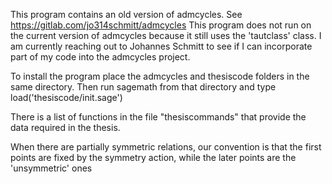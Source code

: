 This program contains an old version of admcycles.
See https://gitlab.com/jo314schmitt/admcycles
This program does not run on the current version of admcycles because it still uses the 'tautclass' class.
I am currently reaching out to Johannes Schmitt to see if I can incorporate part of my code into the admcycles project.

To install the program place the admcycles and thesiscode folders in the same directory.
Then run sagemath from that directory and type load('thesiscode/init.sage')

There is a list of functions in the file "thesiscommands" that provide the data required in the thesis.

When there are partially symmetric relations, our convention is that the first points are fixed by the symmetry action, while the later points are the 'unsymmetric' ones
